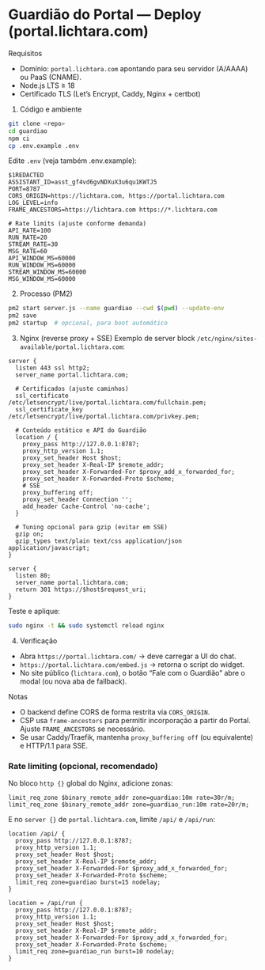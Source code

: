 Guardião do Portal — Deploy (portal.lichtara.com)
=================================================

Requisitos
- Domínio: `portal.lichtara.com` apontando para seu servidor (A/AAAA) ou PaaS (CNAME).
- Node.js LTS ≥ 18
- Certificado TLS (Let’s Encrypt, Caddy, Nginx + certbot)

1) Código e ambiente
```bash
git clone <repo>
cd guardiao
npm ci
cp .env.example .env
```

Edite `.env` (veja também .env.example):
```
$1REDACTED
ASSISTANT_ID=asst_gf4vd6gvNDXuX3u6qu1KWTJ5
PORT=8787
CORS_ORIGIN=https://lichtara.com, https://portal.lichtara.com
LOG_LEVEL=info
FRAME_ANCESTORS=https://lichtara.com https://*.lichtara.com

# Rate limits (ajuste conforme demanda)
API_RATE=100
RUN_RATE=20
STREAM_RATE=30
MSG_RATE=60
API_WINDOW_MS=60000
RUN_WINDOW_MS=60000
STREAM_WINDOW_MS=60000
MSG_WINDOW_MS=60000
```

2) Processo (PM2)
```bash
pm2 start server.js --name guardiao --cwd $(pwd) --update-env
pm2 save
pm2 startup  # opcional, para boot automático
```

3) Nginx (reverse proxy + SSE)
Exemplo de server block `/etc/nginx/sites-available/portal.lichtara.com`:

```
server {
  listen 443 ssl http2;
  server_name portal.lichtara.com;

  # Certificados (ajuste caminhos)
  ssl_certificate     /etc/letsencrypt/live/portal.lichtara.com/fullchain.pem;
  ssl_certificate_key /etc/letsencrypt/live/portal.lichtara.com/privkey.pem;

  # Conteúdo estático e API do Guardião
  location / {
    proxy_pass http://127.0.0.1:8787;
    proxy_http_version 1.1;
    proxy_set_header Host $host;
    proxy_set_header X-Real-IP $remote_addr;
    proxy_set_header X-Forwarded-For $proxy_add_x_forwarded_for;
    proxy_set_header X-Forwarded-Proto $scheme;
    # SSE
    proxy_buffering off;
    proxy_set_header Connection '';
    add_header Cache-Control 'no-cache';
  }

  # Tuning opcional para gzip (evitar em SSE)
  gzip on;
  gzip_types text/plain text/css application/json application/javascript;
}

server {
  listen 80;
  server_name portal.lichtara.com;
  return 301 https://$host$request_uri;
}
```

Teste e aplique:
```bash
sudo nginx -t && sudo systemctl reload nginx
```

4) Verificação
- Abra `https://portal.lichtara.com/` → deve carregar a UI do chat.
- `https://portal.lichtara.com/embed.js` → retorna o script do widget.
- No site público (`lichtara.com`), o botão “Fale com o Guardião” abre o modal (ou nova aba de fallback).

Notas
- O backend define CORS de forma restrita via `CORS_ORIGIN`.
- CSP usa `frame-ancestors` para permitir incorporação a partir do Portal. Ajuste `FRAME_ANCESTORS` se necessário.
- Se usar Caddy/Traefik, mantenha `proxy_buffering off` (ou equivalente) e HTTP/1.1 para SSE.

### Rate limiting (opcional, recomendado)

No bloco `http {}` global do Nginx, adicione zonas:

```
limit_req_zone $binary_remote_addr zone=guardiao:10m rate=30r/m;
limit_req_zone $binary_remote_addr zone=guardiao_run:10m rate=20r/m;
```

E no `server {}` de `portal.lichtara.com`, limite `/api/` e `/api/run`:

```
location /api/ {
  proxy_pass http://127.0.0.1:8787;
  proxy_http_version 1.1;
  proxy_set_header Host $host;
  proxy_set_header X-Real-IP $remote_addr;
  proxy_set_header X-Forwarded-For $proxy_add_x_forwarded_for;
  proxy_set_header X-Forwarded-Proto $scheme;
  limit_req zone=guardiao burst=15 nodelay;
}

location = /api/run {
  proxy_pass http://127.0.0.1:8787;
  proxy_http_version 1.1;
  proxy_set_header Host $host;
  proxy_set_header X-Real-IP $remote_addr;
  proxy_set_header X-Forwarded-For $proxy_add_x_forwarded_for;
  proxy_set_header X-Forwarded-Proto $scheme;
  limit_req zone=guardiao_run burst=10 nodelay;
}
```

